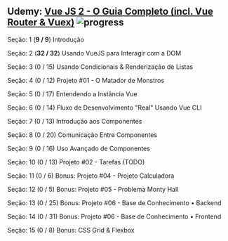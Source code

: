 ## Udemy: [Vue JS 2 - O Guia Completo (incl. Vue Router & Vuex)](https://www.udemy.com/vue-js-completo)  ![progress](http://progressed.io/bar/18?title=completed "progress")

Seção: 1
(**9 / 9**)
Introdução

Seção: 2
(**32 / 32**)
Usando VueJS para Interagir com a DOM

Seção: 3
(0 / 15)
Usando Condicionais & Renderização de Listas

Seção: 4
(0 / 12)
Projeto #01 - O Matador de Monstros

Seção: 5
(0 / 17)
Entendendo a Instância Vue

Seção: 6
(0 / 14)
Fluxo de Desenvolvimento "Real" Usando Vue CLI

Seção: 7
(0 / 13)
Introdução aos Componentes

Seção: 8
(0 / 20)
Comunicação Entre Componentes

Seção: 9
(0 / 16)
Uso Avançado de Componentes

Seção: 10
(0 / 13)
Projeto #02 - Tarefas (TODO)

Seção: 11
(0 / 6)
Bonus: Projeto #04 - Projeto Calculadora

Seção: 12
(0 / 5)
Bonus: Projeto #05 - Problema Monty Hall

Seção: 13
(0 / 25)
Bonus: Projeto #06 - Base de Conhecimento • Backend

Seção: 14
(0 / 31)
Bonus: Projeto #06 - Base de Conhecimento • Frontend

Seção: 15
(0 / 8)
Bonus: CSS Grid & Flexbox